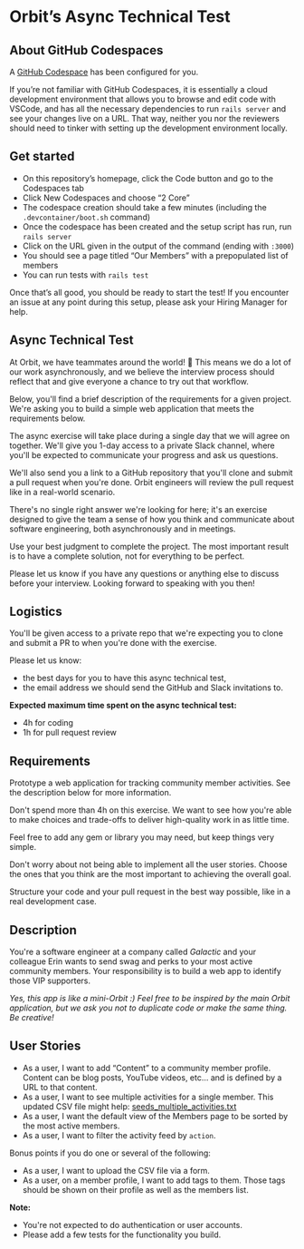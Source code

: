 # Orbit’s Async Technical Test

## About GitHub Codespaces

A [GitHub Codespace](https://github.com/features/codespaces) has been configured for you.

If you’re not familiar with GitHub Codespaces, it is essentially a cloud development environment that allows you to browse and edit code with VSCode, and has all the necessary dependencies to run `rails server` and see your changes live on a URL. That way, neither you nor the reviewers should need to tinker with setting up the development environment locally.

## Get started

- On this repository’s homepage, click the Code button and go to the Codespaces tab
- Click New Codespaces and choose “2 Core”
- The codespace creation should take a few minutes (including the `.devcontainer/boot.sh` command)
- Once the codespace has been created and the setup script has run, run `rails server`
- Click on the URL given in the output of the command (ending with `:3000`)
- You should see a page titled “Our Members” with a prepopulated list of members
- You can run tests with `rails test`

Once that’s all good, you should be ready to start the test!
If you encounter an issue at any point during this setup, please ask your Hiring Manager for help.

## Async Technical Test

At Orbit, we have teammates around the world! 🚀 This means we do a lot of our work asynchronously, and we believe the interview process should reflect that and give everyone a chance to try out that workflow.

Below, you'll find a brief description of the requirements for a given project. We're asking you to build a simple web application that meets the requirements below.

The async exercise will take place during a single day that we will agree on together. We'll give you 1-day access to a private Slack channel, where you'll be expected to communicate your progress and ask us questions.

We'll also send you a link to a GitHub repository that you'll clone and submit a pull request when you're done. Orbit engineers will review the pull request like in a real-world scenario.

There's no single right answer we're looking for here; it's an exercise designed to give the team a sense of how you think and communicate about software engineering, both asynchronously and in meetings.

Use your best judgment to complete the project. The most important result is to have a complete solution, not for everything to be perfect.

Please let us know if you have any questions or anything else to discuss before your interview. Looking forward to speaking with you then!

## Logistics

You'll be given access to a private repo that we're expecting you to clone and submit a PR to when you're done with the exercise.

Please let us know:

- the best days for you to have this async technical test,
- the email address we should send the GitHub and Slack invitations to.

**Expected maximum time spent on the async technical test:**

- 4h for coding
- 1h for pull request review

## Requirements

Prototype a web application for tracking community member activities. See the description below for more information.

Don't spend more than 4h on this exercise. We want to see how you're able to make choices and trade-offs to deliver high-quality work in as little time.

Feel free to add any gem or library you may need, but keep things very simple.

Don't worry about not being able to implement all the user stories. Choose the ones that you think are the most important to achieving the overall goal.

Structure your code and your pull request in the best way possible, like in a real development case.

## Description

You're a software engineer at a company called _Galactic_ and your colleague Erin wants to send swag and perks to your most active community members. Your responsibility is to build a web app to identify those VIP supporters.

_Yes, this app is like a mini-Orbit :) Feel free to be inspired by the main Orbit application, but we ask you not to duplicate code or make the same thing. Be creative!_

## User Stories

- As a user, I want to add “Content” to a community member profile. Content can be blog posts, YouTube videos, etc… and is defined by a URL to that content.
- As a user, I want to see multiple activities for a single member. This updated CSV file might help:
  [seeds_multiple_activities.txt](seeds_multiple_activities.txt)
- As a user, I want the default view of the Members page to be sorted by the most active members.
- As a user, I want to filter the activity feed by `action`.

Bonus points if you do one or several of the following:

- As a user, I want to upload the CSV file via a form.
- As a user, on a member profile, I want to add tags to them. Those tags should be shown on their profile as well as the members list.

**Note:**

- You're not expected to do authentication or user accounts.
- Please add a few tests for the functionality you build.
